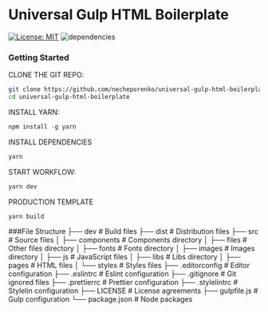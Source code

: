 # Universal Gulp HTML Boilerplate
[![License: MIT](https://img.shields.io/badge/License-MIT-brightgreen.svg)](https://opensource.org/licenses/MIT) ![dependencies](https://img.shields.io/david/necheporenko/universal-gulp-html-boilerplate.svg?style=flat)

### Getting Started

CLONE THE GIT REPO:

```sh
git clone https://github.com/necheporenko/universal-gulp-html-boilerplate
cd universal-gulp-html-boilerplate
```

INSTALL YARN:

```js
npm install -g yarn
```

INSTALL DEPENDENCIES

```sh
yarn
```

START WORKFLOW:

```sh
yarn dev
```

PRODUCTION TEMPLATE

```sh
yarn build
```

###File Structure
├── dev # Build files
├── dist # Distribution files
├── src # Source files
│ ├── components # Components directory
│ ├── files # Other files directory
│ ├── fonts # Fonts directory
│ ├── images # Images directory
│ ├── js # JavaScript files
│ ├── libs # Libs directory
│ ├── pages # HTML files
│ └── styles # Styles files
├── .editorconfig # Editor configuration
├── .eslintrc # Eslint configuration
├── .gitignore # Git ignored files
├── .prettierrc # Prettier configuration
├── .stylelintrc # Stylelin configuration
├── LICENSE # License agreements
├── gulpfile.js # Gulp configuration
└── package.json # Node packages
